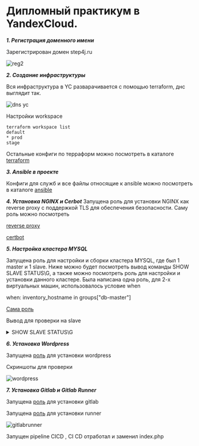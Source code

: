 # Дипломный практикум в YandexCloud. 

***1. Регистрация доменного имени***

Зарегистрирован домен step4j.ru


![reg2](https://user-images.githubusercontent.com/95530808/197489868-4a9804d3-3735-4853-85d5-020c901329ea.PNG)

***2. Создание инфраструктуры***

Вся инфраструктура в YC разварачивается с помощью terraform, днс выглядит так.

![dns yc](https://user-images.githubusercontent.com/95530808/197498541-e0205c09-56b1-44b5-b0cf-73b94f9ef936.PNG)

Настройки workspace

```
terraform workspace list                
default
* prod
stage

```
Остальные конфиги по терраформ можно посмотреть в каталоге [terraform](/terraform/)

***3. Ansible в проекте***

Конфиги для служб и все файлы относящие к ansible можно посмотреть в каталоге [ansible](/ansible/)

***4. Установка NGINX и Cerbot***
Запущена роль для установки NGINX как reverse proxy с поддержкой TLS для обеспечения безопасности. Саму роль можно посмотреть

[reverse proxy](/ansible/roles/reverse_proxy/tasks/main.yml)

[certbot](/ansible/roles/reverse_proxy/tasks/certbot.yml)

***5. Настройка кластера MYSQL***

Запущена роль для настройки и сборки кластера MYSQL, где был 1 master и 1 slave. Ниже можно будет посмотреть вывод команды SHOW SLAVE STATUS\G, а также можно посмотреть роль для настройки и установки данного кластере. Была написана одна роль, для 2-х виртуальных машин, использовалось условие when

when: inventory_hostname in groups["db-master"]

[Сама роль](/ansible/roles/db-all/tasks/main.yml)

Вывод для проверки на slave
<details><summary>SHOW SLAVE STATUS\G</summary>

    SHOW SLAVE STATUS\G
    *************************** 1. row ***************************
                Slave_IO_State: Connecting to source
                    Master_Host: db-master-01
                    Master_User: replacation
                    Master_Port: 3306
                    Connect_Retry: 60
                Master_Log_File: binlog.000003
            Read_Master_Log_Pos: 34973
                Relay_Log_File: db-slave-01-relay-bin.000001
                    Relay_Log_Pos: 4
            Relay_Master_Log_File: binlog.000003
                Slave_IO_Running: Connecting
                Slave_SQL_Running: Yes
                Replicate_Do_DB: 
            Replicate_Ignore_DB: 
            Replicate_Do_Table: 
        Replicate_Ignore_Table: 
        Replicate_Wild_Do_Table: 
    Replicate_Wild_Ignore_Table: 
                    Last_Errno: 0
                    Last_Error: 
                    Skip_Counter: 0
            Exec_Master_Log_Pos: 34973
                Relay_Log_Space: 157
                Until_Condition: None
                Until_Log_File: 
                    Until_Log_Pos: 0
            Master_SSL_Allowed: No
            Master_SSL_CA_File: 
            Master_SSL_CA_Path: 
                Master_SSL_Cert: 
                Master_SSL_Cipher: 
                Master_SSL_Key: 
            Seconds_Behind_Master: NULL
    Master_SSL_Verify_Server_Cert: No
                    Last_IO_Errno: 2003
                    Last_IO_Error: error connecting to master 'replacation@db-master-01:3306' - retry-time: 60 retries: 2 message: Can't connect to MySQL server on 'db-master-01:3306' (111)
                Last_SQL_Errno: 0
                Last_SQL_Error: 
    Replicate_Ignore_Server_Ids: 
                Master_Server_Id: 0
                    Master_UUID: 
                Master_Info_File: mysql.slave_master_info
                        SQL_Delay: 0
            SQL_Remaining_Delay: NULL
        Slave_SQL_Running_State: Replica has read all relay log; waiting for more updates
            Master_Retry_Count: 86400
                    Master_Bind: 
        Last_IO_Error_Timestamp: 220827 14:12:09
        Last_SQL_Error_Timestamp: 
                Master_SSL_Crl: 
            Master_SSL_Crlpath: 
            Retrieved_Gtid_Set: 
                Executed_Gtid_Set: 
                    Auto_Position: 0
            Replicate_Rewrite_DB: 
                    Channel_Name: 
            Master_TLS_Version: 
        Master_public_key_path: 
            Get_master_public_key: 0
                Network_Namespace: 
    1 row in set, 1 warning (0.01 sec)
</details>

***6. Установка Wordpress***

Запущена [роль](/ansible/roles/wordpress/tasks/main.yml) для установки wordpress 

Скриншоты для проверки


![wordpress](https://user-images.githubusercontent.com/95530808/197505948-eb71129d-19ec-48da-992f-b70f074c494f.PNG)

***7. Установка Gitlab и Gitlab Runner***

Запущена [роль](/ansible/roles/gitlab/tasks/main.yml) для установки gitlab

Запущена [роль](/ansible/roles/runner/tasks/main.yml) для установки runner

![gitlabrunner](https://user-images.githubusercontent.com/95530808/197507706-cd433394-20c7-4a22-a0b3-e62492445b51.PNG)

Запущен pipeline CICD , CI CD отработал и заменил index.php

